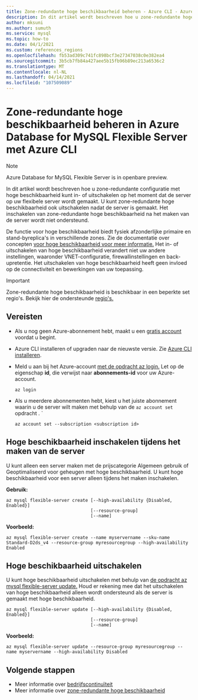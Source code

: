 ```yaml
---
title: Zone-redundante hoge beschikbaarheid beheren - Azure CLI - Azure Database for MySQL Flexible Server
description: In dit artikel wordt beschreven hoe u zone-redundante hoge beschikbaarheid configureert in Azure Database for MySQL flexibele server met de Azure CLI.
author: mksuni
ms.author: sumuth
ms.service: mysql
ms.topic: how-to
ms.date: 04/1/2021
ms.custom: references_regions
ms.openlocfilehash: fb53ad309c741fc898bcf3e27347038c0e382ea4
ms.sourcegitcommit: 3b5cb7fb84a427aee5b15fb96b89ec213a6536c2
ms.translationtype: MT
ms.contentlocale: nl-NL
ms.lasthandoff: 04/14/2021
ms.locfileid: "107509089"
---
```

# <a name="manage-zone-redundant-high-availability-in-azure-database-for-mysql-flexible-server-with-azure-cli"></a>Zone-redundante hoge beschikbaarheid beheren in Azure Database for MySQL Flexible Server met Azure CLI

> [!NOTE]
> Azure Database for MySQL Flexible Server is in openbare preview. 

In dit artikel wordt beschreven hoe u zone-redundante configuratie met hoge beschikbaarheid kunt in- of uitschakelen op het moment dat de server op uw flexibele server wordt gemaakt. U kunt zone-redundante hoge beschikbaarheid ook uitschakelen nadat de server is gemaakt. Het inschakelen van zone-redundante hoge beschikbaarheid na het maken van de server wordt niet ondersteund.

De functie voor hoge beschikbaarheid biedt fysiek afzonderlijke primaire en stand-byreplica's in verschillende zones. Zie de documentatie over concepten [voor hoge beschikbaarheid voor meer informatie.](./concepts/../concepts-high-availability.md) Het in- of uitschakelen van hoge beschikbaarheid verandert niet uw andere instellingen, waaronder VNET-configuratie, firewallinstellingen en back-upretentie. Het uitschakelen van hoge beschikbaarheid heeft geen invloed op de connectiviteit en bewerkingen van uw toepassing.

> [!IMPORTANT]
> Zone-redundante hoge beschikbaarheid is beschikbaar in een beperkte set regio's. Bekijk hier de ondersteunde [regio's.](https://docs.microsoft.com/azure/mysql/flexible-server/overview#azure-regions) 

## <a name="prerequisites"></a>Vereisten
- Als u nog geen Azure-abonnement hebt, maakt u een [gratis account](https://azure.microsoft.com/free/) voordat u begint.
- Azure CLI installeren of upgraden naar de nieuwste versie. Zie [Azure CLI installeren](/cli/azure/install-azure-cli).
-  Meld u aan bij het Azure-account [met de opdracht az login.](/cli/azure/reference-index#az-login) Let op de eigenschap **id**, die verwijst naar **abonnements-id** voor uw Azure-account.

    ```azurecli-interactive
    az login
    ````

- Als u meerdere abonnementen hebt, kiest u het juiste abonnement waarin u de server wilt maken met behulp van de ```az account set``` opdracht .
`
    ```azurecli
    az account set --subscription <subscription id>
    ```

## <a name="enable-high-availability-during-server-creation"></a>Hoge beschikbaarheid inschakelen tijdens het maken van de server
U kunt alleen een server maken met de prijscategorie Algemeen gebruik of Geoptimaliseerd voor geheugen met hoge beschikbaarheid. U kunt hoge beschikbaarheid voor een server alleen tijdens het maken inschakelen.

**Gebruik:**

```azurecli
az mysql flexible-server create [--high-availability {Disabled, Enabled}]
                                [--resource-group]
                                [--name]
```

**Voorbeeld:**
```azurecli
az mysql flexible-server create --name myservername --sku-name Standard-D2ds_v4 --resource-group myresourcegroup --high-availability Enabled
```

## <a name="disable-high-availability"></a>Hoge beschikbaarheid uitschakelen

U kunt hoge beschikbaarheid uitschakelen met behulp van [de opdracht az mysql flexible-server update.](/cli/azure/mysql/flexible-server#az_mysql_flexible_server_update) Houd er rekening mee dat het uitschakelen van hoge beschikbaarheid alleen wordt ondersteund als de server is gemaakt met hoge beschikbaarheid. 

```azurecli
az mysql flexible-server update [--high-availability {Disabled, Enabled}]
                                [--resource-group]
                                [--name]
```

**Voorbeeld:**
```azurecli
az mysql flexible-server update --resource-group myresourcegroup --name myservername --high-availability Disabled
```


## <a name="next-steps"></a>Volgende stappen

-   Meer informatie over [bedrijfscontinuïteit](./concepts-business-continuity.md)
-   Meer informatie over [zone-redundante hoge beschikbaarheid](./concepts-high-availability.md)
